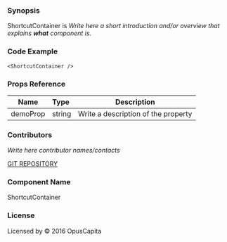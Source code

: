 ### Synopsis

ShortcutContainer is 
*Write here a short introduction and/or overview that explains **what** component is.*

### Code Example

```
<ShortcutContainer />
```

### Props Reference

| Name                          | Type                  | Description                                                |
| ------------------------------|:----------------------| -----------------------------------------------------------|
| demoProp | string | Write a description of the property |

### Contributors
*Write here contributor names/contacts*

[GIT REPOSITORY](http://buildserver.jcatalog.com/gitweb/?p=js-react-application-generator.git)

### Component Name

ShortcutContainer

### License

Licensed by © 2016 OpusCapita

